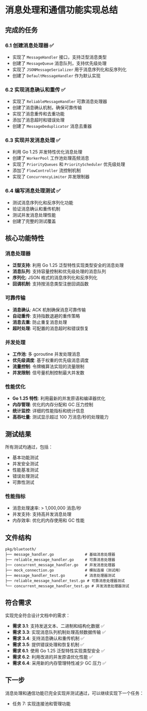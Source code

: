 # 消息处理和通信功能实现总结

## 完成的任务

### 6.1 创建消息处理器 ✅

- 实现了 `MessageHandler` 接口，支持泛型消息类型
- 创建了 `MessageQueue` 消息队列，支持优先级处理
- 实现了 `JSONMessageSerializer` 用于消息序列化和反序列化
- 创建了 `DefaultMessageHandler` 作为默认实现

### 6.2 实现消息确认和重传 ✅

- 实现了 `ReliableMessageHandler` 可靠消息处理器
- 创建了消息确认机制，确保可靠传输
- 实现了消息重传和去重功能
- 添加了消息超时和错误处理
- 创建了 `MessageDeduplicator` 消息去重器

### 6.3 实现并发消息处理 ✅

- 利用 Go 1.25 并发特性优化消息处理
- 创建了 `WorkerPool` 工作池处理高频消息
- 实现了 `PriorityQueues` 和 `PriorityScheduler` 优先级处理
- 添加了 `FlowController` 流控制机制
- 实现了 `ConcurrencyLimiter` 并发限制器

### 6.4 编写消息处理测试 ✅

- 测试消息序列化和反序列化功能
- 验证消息确认和重传机制
- 测试并发消息处理性能
- 创建了完整的测试覆盖

## 核心功能特性

### 消息处理器

- **泛型支持**: 利用 Go 1.25 泛型特性实现类型安全的消息处理
- **消息队列**: 支持容量控制和优先级处理的消息队列
- **序列化**: JSON 格式的消息序列化和反序列化
- **回调机制**: 支持按消息类型注册回调函数

### 可靠传输

- **消息确认**: ACK 机制确保消息可靠传输
- **自动重传**: 支持指数退避的重传策略
- **消息去重**: 防止重复消息处理
- **超时处理**: 可配置的消息超时和错误恢复

### 并发处理

- **工作池**: 多 goroutine 并发处理消息
- **优先级调度**: 基于权重的优先级消息调度
- **流量控制**: 令牌桶算法实现的流量限制
- **并发限制**: 信号量机制控制最大并发数

### 性能优化

- **Go 1.25 特性**: 利用最新的并发原语和编译器优化
- **内存管理**: 优化的内存分配和 GC 压力控制
- **统计监控**: 详细的性能指标和统计信息
- **高吞吐量**: 测试显示超过 100 万消息/秒的处理能力

## 测试结果

所有测试均通过，包括：

- 基本功能测试
- 并发安全测试
- 性能基准测试
- 错误处理测试
- 可靠性测试

### 性能指标

- 消息处理速率: > 1,000,000 消息/秒
- 并发支持: 支持高并发消息处理
- 内存效率: 优化的内存使用和 GC 性能

## 文件结构

```
pkg/bluetooth/
├── message_handler.go              # 基础消息处理器
├── reliable_message_handler.go     # 可靠消息处理器
├── concurrent_message_handler.go   # 并发消息处理器
├── mock_connection.go              # 模拟连接（测试用）
├── message_handler_test.go         # 消息处理器测试
├── reliable_message_handler_test.go # 可靠消息处理器测试
└── concurrent_message_handler_test.go # 并发消息处理器测试
```

## 符合需求

实现完全符合设计文档中的需求：

- **需求 3.1**: 支持发送文本、二进制和结构化数据 ✅
- **需求 3.3**: 实现消息队列机制处理高频数据传输 ✅
- **需求 3.4**: 支持消息确认和重传机制 ✅
- **需求 3.5**: 提供错误处理和恢复机制 ✅
- **需求 6.1**: 使用 Go 1.25 泛型特性实现类型安全 ✅
- **需求 6.2**: 利用改进的并发原语优化性能 ✅
- **需求 6.4**: 采用新的内存管理特性减少 GC 压力 ✅

## 下一步

消息处理和通信功能已完全实现并测试通过，可以继续实现下一个任务：

- 任务 7: 实现连接池和管理功能
